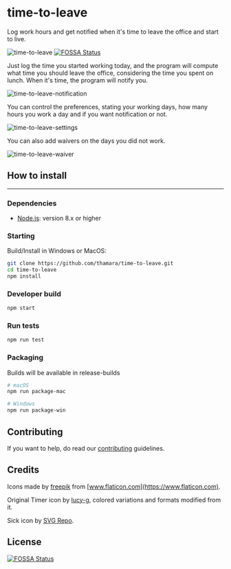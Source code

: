 # time-to-leave
Log work hours and get notified when it's time to leave the office and start to live.

![time-to-leave](https://user-images.githubusercontent.com/846063/67172932-9e1db580-f393-11e9-87bc-1f51d57f8788.png)
[![FOSSA Status](https://app.fossa.io/api/projects/git%2Bgithub.com%2Fkashaiahyah85%2Ftime-to-leave.svg?type=shield)](https://app.fossa.io/projects/git%2Bgithub.com%2Fkashaiahyah85%2Ftime-to-leave?ref=badge_shield)

Just log the time you started working today, and the program will compute what time you should leave the office, considering the time you spent on lunch. When it's time, the program will notify you.

![time-to-leave-notification](https://user-images.githubusercontent.com/846063/64999052-c9a51000-d8bc-11e9-9ed5-9e500d084a65.png)

You can control the preferences, stating your working days, how many hours you work a day and if you want notification or not.

![time-to-leave-settings](https://user-images.githubusercontent.com/846063/67173311-aaeed900-f394-11e9-8f40-9b3cf9ade901.png)

You can also add waivers on the days you did not work.

![time-to-leave-waiver](https://user-images.githubusercontent.com/846063/67172943-a4139680-f393-11e9-9f05-67f00da26bc1.png)

## How to install
---

### Dependencies
- [Node.js](https://nodejs.org/en/): version 8.x or higher

### Starting

Build/Install in Windows or MacOS:

```bash
git clone https://github.com/thamara/time-to-leave.git
cd time-to-leave
npm install
```

### Developer build

```bash
npm start
```

### Run tests

```bash
npm run test
```

### Packaging
Builds will be available in release-builds

```bash
# macOS
npm run package-mac

# Windows
npm run package-win
```

## Contributing

If you want to help, do read our [contributing](CONTRIBUTING.md) guidelines.


## Credits
Icons made by [freepik](https://www.flaticon.com/authors/freepik) from [www.flaticon.com](https://www.flaticon.com).

Original Timer icon by [lucy-g](https://icon-icons.com/icon/timer/121243), colored variations and formats modified from it.

Sick icon by [SVG Repo](https://www.svgrepo.com/svg/271898/sick).


## License
[![FOSSA Status](https://app.fossa.io/api/projects/git%2Bgithub.com%2Fkashaiahyah85%2Ftime-to-leave.svg?type=large)](https://app.fossa.io/projects/git%2Bgithub.com%2Fkashaiahyah85%2Ftime-to-leave?ref=badge_large)